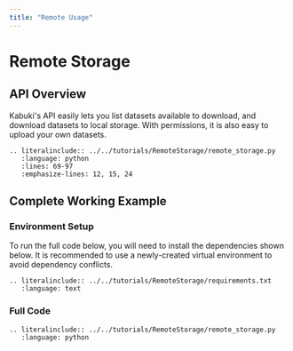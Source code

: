 ```yaml
---
title: "Remote Usage"
---
```


# Remote Storage
## API Overview

Kabuki's API easily lets you list datasets available to download, and download datasets to local storage. With permissions, it is also easy to upload your own datasets.
```{eval-rst}
.. literalinclude:: ../../tutorials/RemoteStorage/remote_storage.py
   :language: python
   :lines: 69-97
   :emphasize-lines: 12, 15, 24
```

## Complete Working Example
### Environment Setup
To run the full code below, you will need to install the dependencies shown below. It is recommended to use a newly-created virtual environment to avoid dependency conflicts.
```{eval-rst}
.. literalinclude:: ../../tutorials/RemoteStorage/requirements.txt
   :language: text
```

### Full Code
```{eval-rst}
.. literalinclude:: ../../tutorials/RemoteStorage/remote_storage.py
   :language: python
```